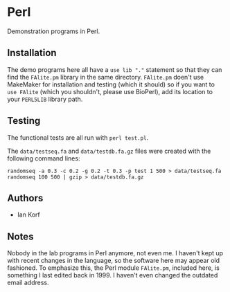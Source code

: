 Perl
====

Demonstration programs in Perl.

Installation
------------

The demo programs here all have a `use lib "."` statement so that they can find
the `FAlite.pm` library in the same directory. `FAlite.pm` doen't use MakeMaker
for installation and testing (which it should) so if you want to `use FAlite`
(which you shouldn't, please use BioPerl), add its location to your `PERL5LIB`
library path.


Testing
-------

The functional tests are all run with `perl test.pl`.

The `data/testseq.fa` and `data/testdb.fa.gz` files were created with the
following command lines:

```
randomseq -a 0.3 -c 0.2 -g 0.2 -t 0.3 -p test 1 500 > data/testseq.fa
randomseq 100 500 | gzip > data/testdb.fa.gz
```

Authors
-------

+ Ian Korf

Notes
-----

Nobody in the lab programs in Perl anymore, not even me. I haven't kept up with
recent changes in the language, so the software here may appear old fashioned.
To emphasize this, the Perl module `FAlite.pm`, included here, is something I
last edited back in 1999. I haven't even changed the outdated email address.
